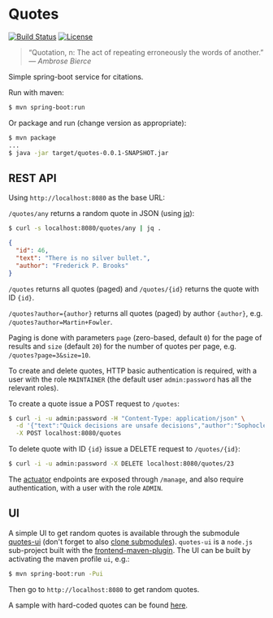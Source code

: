 # Quotes

[![Build Status](https://travis-ci.org/jordao76/quotes.svg)](https://travis-ci.org/jordao76/quotes)
[![License](http://img.shields.io/:license-mit-blue.svg)](https://github.com/jordao76/quotes/blob/master/LICENSE)

> “Quotation, n: The act of repeating erroneously the words of another.”<br/>— _Ambrose Bierce_

Simple spring-boot service for citations.

Run with maven:

```sh
$ mvn spring-boot:run
```

Or package and run (change version as appropriate):

```sh
$ mvn package
...
$ java -jar target/quotes-0.0.1-SNAPSHOT.jar
```

## REST API

Using `http://localhost:8080` as the base URL:

`/quotes/any` returns a random quote in JSON (using [jq](https://stedolan.github.io/jq/)):

```sh
$ curl -s localhost:8080/quotes/any | jq .
```
```json
{
  "id": 46,
  "text": "There is no silver bullet.",
  "author": "Frederick P. Brooks"
}
```

`/quotes` returns all quotes (paged) and `/quotes/{id}` returns the quote with ID `{id}`.

`/quotes?author={author}` returns all quotes (paged) by author `{author}`, e.g. `/quotes?author=Martin+Fowler`.

Paging is done with parameters `page` (zero-based, default `0`) for the page of results and `size` (default `20`) for the number of quotes per page, e.g. `/quotes?page=3&size=10`.

To create and delete quotes, HTTP basic authentication is required, with a user with the role `MAINTAINER` (the default user `admin:password` has all the relevant roles).

To create a quote issue a POST request to `/quotes`:

```sh
$ curl -i -u admin:password -H "Content-Type: application/json" \
  -d '{"text":"Quick decisions are unsafe decisions","author":"Sophocles"}' \
  -X POST localhost:8080/quotes
```

To delete quote with ID `{id}` issue a DELETE request to `/quotes/{id}`:

```sh
$ curl -i -u admin:password -X DELETE localhost:8080/quotes/23
```

The [actuator](http://docs.spring.io/spring-boot/docs/current/reference/htmlsingle/#production-ready) endpoints are exposed through `/manage`, and also require authentication, with a user with the role `ADMIN`.

## UI

A simple UI to get random quotes is available through the submodule [quotes-ui](https://github.com/jordao76/quotes-ui) (don't forget to also [clone submodules](http://stackoverflow.com/questions/3796927/how-to-git-clone-including-submodules)). `quotes-ui` is a `node.js` sub-project built with the [frontend-maven-plugin](https://github.com/eirslett/frontend-maven-plugin). The UI can be built by activating the maven profile `ui`, e.g.:

```sh
$ mvn spring-boot:run -Pui
```

Then go to `http://localhost:8080` to get random quotes.

A sample with hard-coded quotes can be found [here](https://jordao76.github.io/quotes-ui/).

